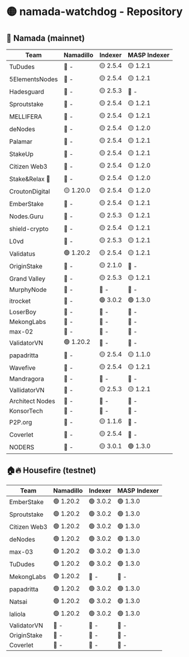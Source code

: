 # 🟡 namada-watchdog - Repository

## 🚀 Namada (mainnet)

| Team | Namadillo | Indexer | MASP Indexer |
|-|-|-|-|
| TuDudes | 🔴 - | 🟡 2.5.4 | 🟡 1.2.1 |
| 5ElementsNodes | 🔴 - | 🟡 2.5.4 | 🟡 1.2.1 |
| Hadesguard | 🔴 - | 🟡 2.5.3 | 🔴 - |
| Sproutstake | 🔴 - | 🟡 2.5.4 | 🟡 1.2.1 |
| MELLIFERA | 🔴 - | 🟡 2.5.4 | 🟡 1.2.1 |
| deNodes | 🔴 - | 🟡 2.5.4 | 🟡 1.2.0 |
| Palamar | 🔴 - | 🟡 2.5.4 | 🟡 1.2.1 |
| StakeUp | 🔴 - | 🟡 2.5.4 | 🟡 1.2.1 |
| Citizen Web3 | 🔴 - | 🟡 2.5.4 | 🟡 1.2.0 |
| Stake&Relax 🦥 | 🔴 - | 🟡 2.5.4 | 🟡 1.2.0 |
| CroutonDigital | 🟡 1.20.0 | 🟡 2.5.4 | 🟡 1.2.0 |
| EmberStake | 🔴 - | 🟡 2.5.4 | 🟡 1.2.1 |
| Nodes.Guru | 🔴 - | 🟡 2.5.3 | 🟡 1.2.1 |
| shield-crypto | 🔴 - | 🟡 2.5.4 | 🟡 1.2.1 |
| L0vd | 🔴 - | 🟡 2.5.3 | 🟡 1.2.1 |
| Validatus | 🟢 1.20.2 | 🟡 2.5.4 | 🟡 1.2.1 |
| OriginStake | 🔴 - | 🟡 2.1.0 | 🔴 - |
| Grand Valley | 🔴 - | 🟡 2.5.3 | 🟡 1.2.1 |
| MurphyNode | 🔴 - | 🔴 - | 🔴 - |
| itrocket | 🔴 - | 🟢 3.0.2 | 🟢 1.3.0 |
| LoserBoy | 🔴 - | 🔴 - | 🔴 - |
| MekongLabs | 🔴 - | 🔴 - | 🔴 - |
| max-02 | 🔴 - | 🔴 - | 🔴 - |
| ValidatorVN | 🟢 1.20.2 | 🔴 - | 🔴 - |
| papadritta | 🔴 - | 🟡 2.5.4 | 🟡 1.1.0 |
| Wavefive | 🔴 - | 🟡 2.5.4 | 🟡 1.2.1 |
| Mandragora | 🔴 - | 🔴 - | 🔴 - |
| VallidatorVN | 🔴 - | 🟡 2.5.3 | 🟡 1.2.1 |
| Architect Nodes | 🔴 - | 🔴 - | 🔴 - |
| KonsorTech | 🔴 - | 🔴 - | 🔴 - |
| P2P.org | 🔴 - | 🟡 1.1.6 | 🔴 - |
| Coverlet | 🔴 - | 🟡 2.5.4 | 🔴 - |
| NODERS | 🔴 - | 🟡 3.0.1 | 🟢 1.3.0 |

## 🏠🔥 Housefire (testnet)

| Team | Namadillo | Indexer | MASP Indexer |
|-|-|-|-|
| EmberStake | 🟢 1.20.2 | 🟢 3.0.2 | 🟢 1.3.0 |
| Sproutstake | 🟢 1.20.2 | 🟢 3.0.2 | 🟢 1.3.0 |
| Citizen Web3 | 🟢 1.20.2 | 🟢 3.0.2 | 🟢 1.3.0 |
| deNodes | 🟢 1.20.2 | 🟢 3.0.2 | 🟢 1.3.0 |
| max-03 | 🟢 1.20.2 | 🟢 3.0.2 | 🟢 1.3.0 |
| TuDudes | 🟢 1.20.2 | 🟢 3.0.2 | 🟢 1.3.0 |
| MekongLabs | 🟢 1.20.2 | 🔴 - | 🔴 - |
| papadritta | 🟢 1.20.2 | 🟢 3.0.2 | 🟢 1.3.0 |
| Natsai | 🟢 1.20.2 | 🟢 3.0.2 | 🟢 1.3.0 |
| laliola | 🟢 1.20.2 | 🟢 3.0.2 | 🟢 1.3.0 |
| ValidatorVN | 🔴 - | 🔴 - | 🔴 - |
| OriginStake | 🔴 - | 🔴 - | 🔴 - |
| Coverlet | 🔴 - | 🔴 - | 🔴 - |

